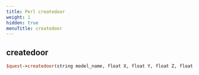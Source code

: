 ```yaml
---
title: Perl createdoor
weight: 1
hidden: true
menuTitle: createdoor
---
```

## createdoor
```perl
$quest->createdoor(string model_name, float X, float Y, float Z, float heading, [int object_type = 58], [int size = 100])
```